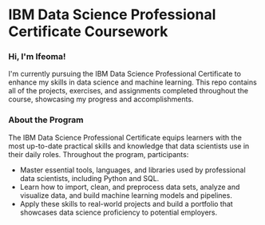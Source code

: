 # IBM Data Science Professional Certificate Coursework
### Hi, I'm Ifeoma!
I'm currently pursuing the IBM Data Science Professional Certificate to enhance my skills in data science and machine learning. This repo contains all of the projects, exercises, and assignments completed throughout the course, showcasing my progress and accomplishments.

### About the Program
The IBM Data Science Professional Certificate equips learners with the most up-to-date practical skills and knowledge that data scientists use in their daily roles. Throughout the program, participants:

- Master essential tools, languages, and libraries used by professional data scientists, including Python and SQL.
- Learn how to import, clean, and preprocess data sets, analyze and visualize data, and build machine learning models and pipelines.
- Apply these skills to real-world projects and build a portfolio that showcases data science proficiency to potential employers.
